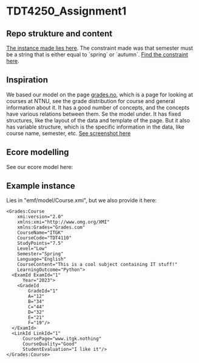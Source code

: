 # TDT4250_Assignment1

## Repo strukture and content

[The instance made lies here](emf/model/Course.xmi). 
The constraint made was that semester must be a string that is either equal to ´spring´ or 
´autumn´. [Find the constraint here](emf/src/courses.util/CoursesValidator.java). 



## Inspiration 

We based our model on the page [grades.no](https://grades.no/), which is a page for looking at courses at NTNU, see the grade distribution for course and general information about it. It has a good number of concepts, and the concepts have various relations between them. Se the model  under. It has fixed structures, like the layout of the data and template of the page. But it also has variable structure, which is the specific information in the data, like course name, semester, etc. 
[See screenshot here](grades.png)


## Ecore modelling
See our ecore model here: 


## Example instance 

Lies in "emf/model/Course.xmi", but we also provide it here:
```
<Grades:Course
    xmi:version="2.0"
    xmlns:xmi="http://www.omg.org/XMI"
    xmlns:Grades="Grades.com"
    CourseName="ITGK"
    CourseCode="TDT4110"
    StudyPoints="7.5"
    Level="Low"
    Semester="Spring"
    Language="English"
    CourseContent="This is a cool subject containing IT stuff!"
    LearningOutcome="Python">
  <ExamId ExamId="1"
      Year="2023">
    <GradeId
        GradeId="1"
        A="12"
        B="34"
        C="44"
        D="32"
        E="21"
        F="19"/>
  </ExamId>
  <LinkId LinkId="1"
      CoursePage="www.itgk.nothing"
      CourseQuality="Good"
      StudentEvaluation="I like it"/>
</Grades:Course>
```
